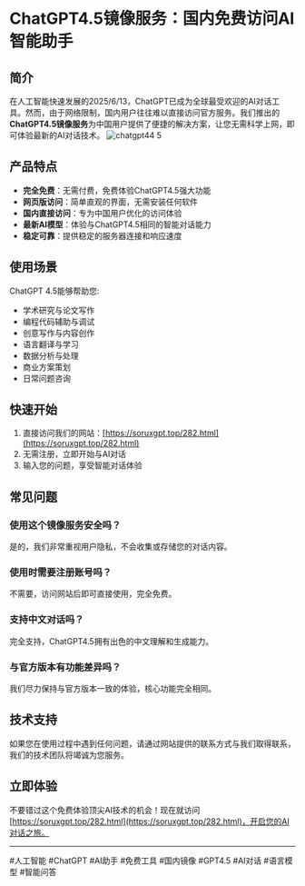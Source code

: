 # ChatGPT4.5镜像服务：国内免费访问AI智能助手

## 简介

在人工智能快速发展的2025/6/13，ChatGPT已成为全球最受欢迎的AI对话工具。然而，由于网络限制，国内用户往往难以直接访问官方服务。我们推出的**ChatGPT4.5镜像服务**为中国用户提供了便捷的解决方案，让您无需科学上网，即可体验最新的AI对话技术。
![chatgpt44 5](https://github.com/user-attachments/assets/60eb313c-8d92-4254-8e74-5c33ccbcc6a7)

## 产品特点

- **完全免费**：无需付费，免费体验ChatGPT4.5强大功能
- **网页版访问**：简单直观的界面，无需安装任何软件
- **国内直接访问**：专为中国用户优化的访问体验
- **最新AI模型**：体验与ChatGPT4.5相同的智能对话能力
- **稳定可靠**：提供稳定的服务器连接和响应速度

## 使用场景

ChatGPT 4.5能够帮助您:

- 学术研究与论文写作
- 编程代码辅助与调试
- 创意写作与内容创作
- 语言翻译与学习
- 数据分析与处理
- 商业方案策划
- 日常问题咨询

## 快速开始

1. 直接访问我们的网站：[https://soruxgpt.top/282.html](https://soruxgpt.top/282.html)
2. 无需注册，立即开始与AI对话
3. 输入您的问题，享受智能对话体验

## 常见问题

### 使用这个镜像服务安全吗？
是的，我们非常重视用户隐私，不会收集或存储您的对话内容。

### 使用时需要注册账号吗？
不需要，访问网站后即可直接使用，完全免费。

### 支持中文对话吗？
完全支持，ChatGPT4.5拥有出色的中文理解和生成能力。

### 与官方版本有功能差异吗？
我们尽力保持与官方版本一致的体验，核心功能完全相同。

## 技术支持

如果您在使用过程中遇到任何问题，请通过网站提供的联系方式与我们取得联系，我们的技术团队将竭诚为您服务。

## 立即体验

不要错过这个免费体验顶尖AI技术的机会！现在就访问[https://soruxgpt.top/282.html](https://soruxgpt.top/282.html)，开启您的AI对话之旅。

---

#人工智能 #ChatGPT #AI助手 #免费工具 #国内镜像 #GPT4.5 #AI对话 #语言模型 #智能问答
